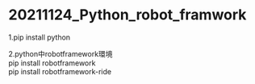 # 20211124_Python_robot_framwork  

1.pip install python    
      
2.python中robotframework環境  
  pip install robotframework   
  pip install robotframework-ride  


